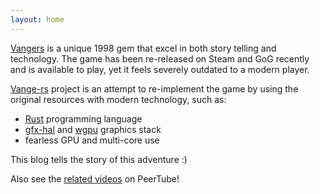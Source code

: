 ```yaml
---
layout: home
---
```


[Vangers](https://en.wikipedia.org/wiki/Vangers) is a unique 1998 gem that excel in both story telling and technology. The game has been re-released on Steam and GoG recently and is available to play, yet it feels severely outdated to a modern player.

[Vange-rs](https://github.com/kvark/vange-rs) project is an attempt to re-implement the game by using the original resources with modern technology, such as:
  - [Rust](https://www.rust-lang.org/) programming language
  - [gfx-hal](https://github.com/gfx-rs/gfx) and [wgpu](https://github.com/gfx-rs/wgpu) graphics stack
  - fearless GPU and multi-core use

This blog tells the story of this adventure :)

Also see the [related videos](https://peertube.fidonet.io/video-channels/vangers_dev/videos) on PeerTube!